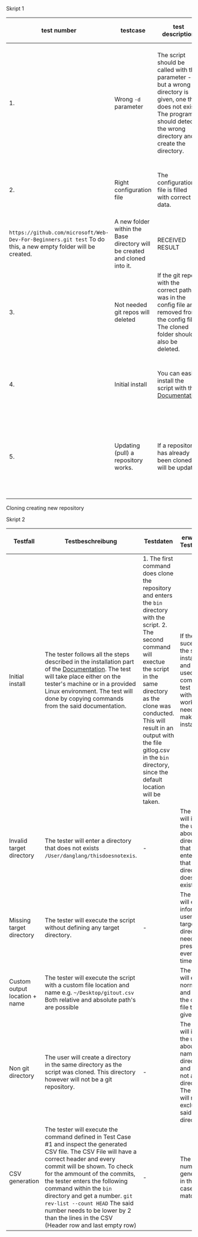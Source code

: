 Skript 1

| test number | testcase | test description | test preset | test data | expected test result | received test result | tester | testdate and test status |
| - | - | - | - | - | - | - | - | - |
| 1. | Wrong `-d` parameter | The script should be called with the parameter -d, but a wrong directory is given, one that does not exist. The program should detect the wrong directory and create the directory. | The script should be installed correctly according to the documentation and the configuration file should be configured correctly. PLEASE MAKE SURE DIR ISN'T A READ ONLY DIR. |  `git_clone_update_repos.py -d /docs/myspace/gitrepository` In case this directory exists `/docs/myspace/gitrepository` you can replace it with another directory. | The non existing folder should be created. | RECEIVED RESULT | TESTER | TESTDATE AND TEST STATUS |
| 2. | Right configuration file | The configuration file is filled with correct data. | The script should be installed correctly according to the documentation. | The config file should have following data for test porposes: 
`https://github.com/microsoft/Web-Dev-For-Beginners.git test` To do this, a new empty folder will be created.| A new folder within the Base directory will be created and cloned into it. | RECEIVED RESULT | TESTER | TEST DATA AND TEST STATUS |
| 3. | Not needed git repos will deleted | If the git repo with the correct path was in the config file and removed from the config file. The cloned folder should also be deleted.  | The script should be installed correctly according to the documentation. And test case 2. should be successfull. |  The config file should contain only this data for testing porposes: `https://github.com/microsoft/Web-Dev-For-Beginners.git test2`| The folder `test` from testcase 2 should be deleted. | RECEIVED RESULT | TESTER | TEST DATE AND TEST STATUS |
| 4. | Initial install | You can easily install the script with the [Documentation](./Betriebsdokumentation.md) | The script should be installed correctly according to the documentation. | Please navigate to the project `bin` folder and execute the script with this command: `git_clone_update_repos.py -d test` The config file should be the original one and not modified.| You should have cloned tree repos into a test directory as base directory | RECEIVED RESULT | TESTER | TEST DATE AND TEST STATUS |
| 5. | Updating (pull) a repository works. | If a repository has already been cloned it will be updated | Testcase 2.  successful | Create a file in the ?`basedirectory/test2` directory called ``tets.md`. Add some content in the file and save it. Run the script. | the file should remain there as a proof, that the repositories aren't deleted and a pull will created. | RECEIVED RESULT | TESTER | TEST DATE AND TEST STATUS |

Cloning creating new repository


Skript 2

| Testfall | Testbeschreibung | Testdaten | erwartetes Testresultat | erhaltenes Testresultat | Tester | Testdatum und Teststatus |
|  - | - | - | - | - | - | - |
| Initial install | The tester follows all the steps described in the installation part of the [Documentation](./Betriebsdokumentation.md#Installation). The test will take place either on the tester's machine or in a provided Linux environment. The test will done by copying commands from the said documentation.| 1. The first command does clone the repository and enters the `bin` directory with the script. 2. The second command will exectue the script in the same directory as the clone was conducted. This will result in an output with the file gitlog.csv in the `bin` directory, since the default location will be taken. |  If the test is sucessfull, the script is installed and can be used in to comming test cases without any work needed to make an installation. | The installation worked without any extra effort | lla | OK 09.05.22 |
| Invalid target directory | The tester will enter a directory that does not exists `/User/danglang/thisdoesnotexis`.| - |The script will inform the user about the directory that was entered and that the directory does not exist.| `ERROR: testis an invalid directory, exit` | lla | OK 09.05.22 |
| Missing target directory | The tester will execute the script without defining any target directory.| - | The script will exit and inform the user that a target directory needs to be present at every given time. | `git_extract_commits.py: error: the following arguments are required: -d/--Directory` | lla | OK 09.05.22 |
| Custom output location + name | The tester will execute the script with a custom file location and name e.g. `~/Desktop/gitout.csv` Both relative and absolute path's are possible || The script will execute normally and place the output file to the given path.| File saved successfull in the custom path. | lla | OK 09.05.22 |
| Non git directory | The user will create a directory in the same directory as the script was cloned. This directory however will not be a git repository. |-|  The script will inform the user about the name of the directory and that it is not a directory. The script will run, but exclude the said directory. | The script warns and excluded the dir.| lla | OK 09.05.22 |
| CSV generation | The tester will execute the command defined in Test Case #1 and inspect the generated CSV file. The CSV File will have a correct header and every commit will be shown. To check for the ammount of the commits, the tester enters the following command within the `bin` directory and get a number. `git rev-list --count HEAD` The said number needs to be lower by 2 than the lines in the CSV (Header row and last empty row) | - | The two numbers generated in the test case will match. | The two numbers matches | lla | OK 09.05.22 |